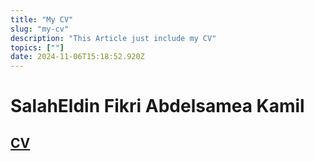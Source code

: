 ```yaml
---
title: "My CV"
slug: "my-cv"
description: "This Article just include my CV"
topics: [""]
date: 2024-11-06T15:18:52.920Z
---
```


<h1><strong class="ql-size-huge">SalahEldin Fikri Abdelsamea Kamil</strong></h1><h2><a href="https://drive.google.com/drive/u/0/folders/1ZnR_5pVuEvK58RL5HqTXv9tB_ijT0Syp" rel="noopener noreferrer" target="_blank"><strong>CV</strong></a></h2>